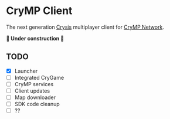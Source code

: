 # CryMP Client

The next generation [Crysis](https://en.wikipedia.org/wiki/Crysis_(video_game)) multiplayer client for
[CryMP Network](https://crymp.net).

**:construction: Under construction :construction:**

## TODO

- [x] Launcher
- [ ] Integrated CryGame
- [ ] CryMP services
- [ ] Client updates
- [ ] Map downloader
- [ ] SDK code cleanup
- [ ] ??
